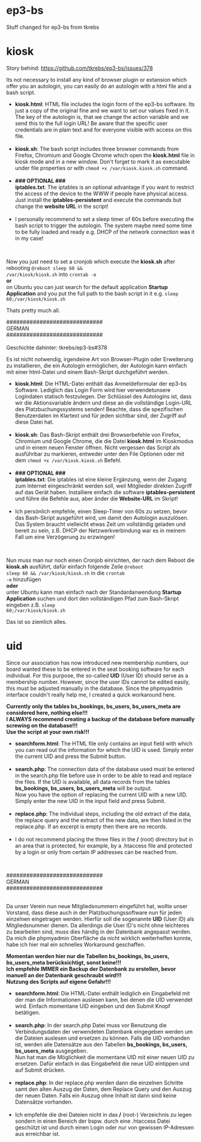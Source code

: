 # ep3-bs
Stuff changed for ep3-bs from tkrebs

# kiosk
Story behind:
https://github.com/tkrebs/ep3-bs/issues/378

Its not necessary to install any kind of browser plugin or extansion which offer you an autologin, you can easily do an autologin with a html file and a bash script.

<ul>
  <li><b>kiosk.html</b>: HTML file includes the login form of the ep3-bs software. Its just a copy of the original fine and we want to set our values fixed in it. The key of the autologin is, that we change the action variable and we send this to the full login URL!
    Be aware that the specific user credentials are in plain text and for everyone visible with access on this file.</li><br>
  <li><b>kiosk.sh</b>: The bash script includes three browser commands from Firefox, Chromium and Google Chrome which open the <b>kiosk.html</b> file in kiosk mode and in a new window. Don't forget to mark it as executable under file properties or with <code>chmod +x /var/kiosk.kiosk.sh</code> command.</li><br>
  <li><b>### OPTIONAL ###<br>iptables.txt</b>: The iptables is an optional advantage if you want to restrict the access of the device to the WWW if people have physical access. Just install the <b>iptables-persistent</b> and execute the commands but change the <b>website URL</b> in the script!</li><br>
  <li>I personally recommend to set a sleep timer of 60s before executing the bash script to trigger the autologin. The system maybe need some time to be fully loaded and ready e.g. DHCP of the network connection was it in my case!</li>
</ul><br>

Now you just need to set a cronjob which execute the <b>kiosk.sh</b> after rebooting <code>@reboot sleep 60 && /var/kiosk/kiosk.sh</code> into <code>crontab -e</code>
<br><b>or</b><br>on Ubuntu you can just search for the default application <b>Startup Application</b> and you put the full path to the bash script in it e.g. <code>sleep 60;/var/kiosk/kiosk.sh</code>

Thats pretty much all.

#############################<br>
GERMAN<br>
#############################<br><br>
Geschichte dahinter: tkrebs/ep3-bs#378

Es ist nicht notwendig, irgendeine Art von Browser-Plugin oder Erweiterung zu installieren, die ein Autologin ermöglichen, der Autologin kann einfach mit einer html-Datei und einem Bash-Skript durchgeführt werden.

<ul>
  <li><b>kiosk.html</b>: Die HTML-Datei enthält das Anmeldeformular der ep3-bs Software. Lediglich das Login Form wird hier verwendetunsere Logindaten statisch festzulegen. Der Schlüssel des Autologins ist, dass wir die Aktionsvariable ändern und diese an die vollständige Login-URL des Platzbuchungssystems senden! Beachte, dass die spezifischen Benutzerdaten im Klartext und für jeden sichtbar sind, der Zugriff auf diese Datei hat.</li><br>
  <li><b>kiosk.sh</b>: Das Bash-Skript enthält drei Browserbefehle von Firefox, Chromium und Google Chrome, die die Datei <b>kiosk.html</b> im Kioskmodus und in einem neuen Fenster öffnen. Nicht vergessen das Script als ausführbar zu markieren, entweder unter den File Optionen oder mit dem <code>chmod +x /var/kiosk.kiosk.sh</code> Befehl.</li><br>
  <li><b>### OPTIONAL ###<br>iptables.txt</b>: Die iptables ist eine kleine Ergänzung, wenn der Zugang zum Internet eingeschränkt werden soll, weil Mitglieder direkten Zugriff auf das Gerät haben. Installiere einfach die software <b>iptables-persistent</b> und führe die Befehle aus, aber änder die <b>Website-URL</b> im Skript!</li><br>
  <li>Ich persönlich empfehle, einen Sleep-Timer von 60s zu setzen, bevor das Bash-Skript ausgeführt wird, um damit den Autologin auszulösen. Das System braucht vielleicht etwas Zeit um vollständig geladen und bereit zu sein, z.B. DHCP der Netzwerkverbindung war es in meinem Fall um eine Verzögerung zu erzwingen!
</li>
</ul><br>

Nun muss man nur noch einen Cronjob einrichten, der nach dem Reboot die <b>kiosk.sh</b> ausführt, dafür einfach folgende Zeile <code>@reboot sleep 60 && /var/kiosk/kiosk.sh</code> in die <code>crontab -e</code> hinzufügen<br>
<b>oder</b><br>
unter Ubuntu kann man einfach nach der Standardanwendung <b>Startup Application</b> suchen und dort den vollständigen Pfad zum Bash-Skript eingeben z.B. <code>sleep 60;/var/kiosk/kiosk.sh</code>

Das ist so ziemlich alles.

# uid
Since our association has now introduced new membership numbers, our board wanted these to be entered in the seat booking software for each individual. For this purpose, the so-called <b>UID</b> (User ID) should serve as a membership number. However, since the user IDs cannot be edited easily, this must be adjusted manually in the database. Since the phpmyadmin interface couldn't really help me, I created a quick workaround here.

<b>Currently only the tables <b>bs_bookings, bs_users, bs_users_meta</b> are considered here, nothing else!!!<br>
I ALWAYS recommend creating a backup of the database before manually screwing on the database!!!<br>
Use the script at your own risk!!!</b>

<ul>
  <li><b>searchform.html</b>: The HTML file only contains an input field with which you can read out the information for which the UID is used. Simply enter the current UID and press the Submit button.</li><br>
  <li><b>search.php</b>: The connection data of the database used must be entered in the search.php file before use in order to be able to read and replace the files. If the UID is available, all data records from the tables <b>bs_bookings, bs_users, bs_users_meta</b> will be output.<br>Now you have the option of replacing the current UID with a new UID. Simply enter the new UID in the input field and press Submit.</li><br>
  <li><b>replace.php</b>: The individual steps, including the old extract of the data, the replace query and the extract of the new data, are then listed in the replace.php. If an excerpt is empty then there are no records.</li><br>
  <li>I do not recommend placing the three files in the <b>/</b> (root) directory but in an area that is protected, for example, by a .htaccess file and protected by a login or only from certain IP addresses can be reached from.</li>
</ul><br>

#############################<br>
GERMAN<br>
#############################<br><br>

Da unser Verein nun neue Mitgliedsnummern eingeführt hat, wollte unser Vorstand, dass diese auch in der Platzbuchungssoftware nun für jeden einzelnen eingetragen werden. Hierfür soll die sogenannte <b>UID</b> (User ID) als Mitgliedsnummer dienen. Da allerdings die User ID's nicht ohne leichteres zu bearbeiten sind, muss dies händig in der Datenbank angepasst werden. Da mich die phpmyadmin Oberfläche da nicht wirklich weiterhelfen konnte, habe ich hier mal ein schnelles Workaround geschaffen.

<b>Momentan werden hier nur die Tabellen <b>bs_bookings, bs_users, bs_users_meta</b> berücksichtigt, sonst keine!!!<br>
Ich empfehle IMMER ein Backup der Datenbank zu erstellen, bevor manuell an der Datenbank geschraubt wird!!!<br>
Nutzung des Scripts auf eigene Gefahr!!!</b>

<ul>
  <li><b>searchform.html</b>: Die HTML-Datei enthält lediglich ein Eingabefeld mit der man die Informationen auslesen kann, bei denen die UID verwendet wird.  Einfach momentane UID eingeben und den Submit Knopf betätigen.</li><br>
  <li><b>search.php</b>: In der search.php Datei muss vor Benutzung die Verbindungsdaten der verwendeten Datenbank eingegeben werden um die Dateien auslesen und ersetzen zu können. Falls die UID vorhanden ist, werden alle Datensätze aus den Tabellen <b>bs_bookings, bs_users, bs_users_meta</b> ausgegeben.<br>Nun hat man die Möglichkeit die momentane UID mit einer neuen UID zu ersetzen. Dafür einfach in das Eingabefeld die neue UID eintippen und auf Submit drücken.</li><br>
  <li><b>replace.php</b>: In der replace.php werden dann die einzelnen Schritte samt den alten Auszug der Daten, dem Replace Query und den Auszug der neuen Daten. Falls ein Auszug ohne Inhalt ist dann sind keine Datensätze vorhanden.</li><br>
  <li>Ich empfehle die drei Dateien nicht in das <b>/</b> (root-) Verzeichnis zu legen sondern in einen Bereich der bspw. durch eine .htaccess Datei geschützt ist und durch einen Login oder nur von gewissen IP-Adressen aus erreichbar ist.</li>
</ul><br>
